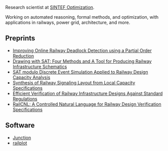 Research scientist at [SINTEF Optimization](https://www.sintef.no/en/digital/departments-new/applied-mathematics/optimization/).

Working on automated reasoning, formal methods, and optimization, with applications in railways, power grid, architecture, and more.

## Preprints

 * [Improving Online Railway Deadlock Detection using a Partial Order Reduction](https://luteberget.github.io/preprints/deadlockrail-2021-08-13.pdf)
 * [Drawing with SAT: Four Methods and A Tool for Producing Railway Infrastructure Schematics](https://luteberget.github.io/preprints/schematic-2021-03-18.pdf)
 * [SAT modulo Discrete Event Simulation Applied to Railway Design Capacity Analysis](https://luteberget.github.io/preprints/satmoddes-railway-capacity-2021-03-18.pdf)
 * [Synthesis of Railway Signaling Layout from Local Capacity Specifications](https://luteberget.github.io/preprints/signaling-synthesis-2019-04-12.pdf)
 * [Efficient Verification of Railway Infrastructure Designs Against Standard Regulations](https://luteberget.github.io/preprints/staticrules-2017-01-27.pdf)
 * [RailCNL: A Controlled Natural Language for Railway Design Verification Specifications](https://luteberget.github.io/preprints/railcnl-2019-05-07.pdf)

## Software

 * [Junction](https://luteberget.github.io/junction)
 * [railplot](https://luteberget.github.com/railplot)
